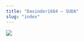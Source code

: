 ```yaml
---
title: "Davinder1664 – SUDA"
slug: "index"
---
```


[![](/wp-content/2007/11/Davinder1664-300x225.jpg)](/wp-content/2007/11/Davinder1664.jpg)